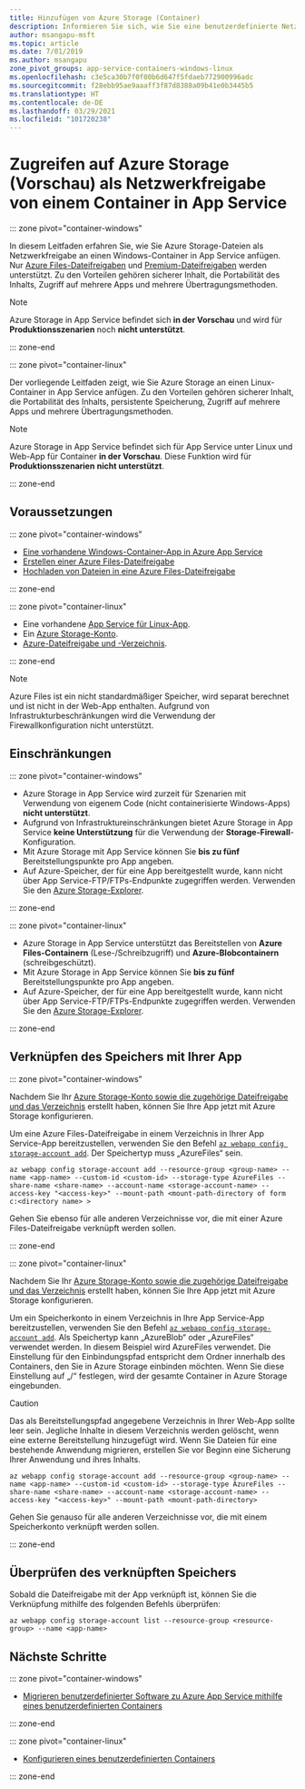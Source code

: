```yaml
---
title: Hinzufügen von Azure Storage (Container)
description: Informieren Sie sich, wie Sie eine benutzerdefinierte Netzwerkfreigabe in einer containerisierten App in Azure App Service anfügen. Nutzen Sie Dateien in verschiedenen Apps, verwalten Sie statische Inhalte remote, greifen Sie lokal darauf zu u. v. m.
author: msangapu-msft
ms.topic: article
ms.date: 7/01/2019
ms.author: msangapu
zone_pivot_groups: app-service-containers-windows-linux
ms.openlocfilehash: c3e5ca30b7f0f00b6d647f5fdaeb772900996adc
ms.sourcegitcommit: f28ebb95ae9aaaff3f87d8388a09b41e0b3445b5
ms.translationtype: HT
ms.contentlocale: de-DE
ms.lasthandoff: 03/29/2021
ms.locfileid: "101720238"
---
```

# <a name="access-azure-storage-preview-as-a-network-share-from-a-container-in-app-service"></a>Zugreifen auf Azure Storage (Vorschau) als Netzwerkfreigabe von einem Container in App Service

::: zone pivot="container-windows"

In diesem Leitfaden erfahren Sie, wie Sie Azure Storage-Dateien als Netzwerkfreigabe an einen Windows-Container in App Service anfügen. Nur [Azure Files-Dateifreigaben](../storage/files/storage-how-to-use-files-cli.md) und [Premium-Dateifreigaben](../storage/files/storage-how-to-create-file-share.md) werden unterstützt. Zu den Vorteilen gehören sicherer Inhalt, die Portabilität des Inhalts, Zugriff auf mehrere Apps und mehrere Übertragungsmethoden.

> [!NOTE]
>Azure Storage in App Service befindet sich **in der Vorschau** und wird für **Produktionsszenarien** noch **nicht unterstützt**.

::: zone-end

::: zone pivot="container-linux"

Der vorliegende Leitfaden zeigt, wie Sie Azure Storage an einen Linux-Container in App Service anfügen. Zu den Vorteilen gehören sicherer Inhalt, die Portabilität des Inhalts, persistente Speicherung, Zugriff auf mehrere Apps und mehrere Übertragungsmethoden.

> [!NOTE]
>Azure Storage in App Service befindet sich für App Service unter Linux und Web-App für Container **in der Vorschau**. Diese Funktion wird für **Produktionsszenarien** **nicht unterstützt**.

::: zone-end

## <a name="prerequisites"></a>Voraussetzungen

::: zone pivot="container-windows"

- [Eine vorhandene Windows-Container-App in Azure App Service](quickstart-custom-container.md)
- [Erstellen einer Azure Files-Dateifreigabe](../storage/files/storage-how-to-use-files-cli.md)
- [Hochladen von Dateien in eine Azure Files-Dateifreigabe](../storage/files/storage-how-to-create-file-share.md)

::: zone-end

::: zone pivot="container-linux"

- Eine vorhandene [App Service für Linux-App](index.yml).
- Ein [Azure Storage-Konto](../storage/common/storage-account-create.md?tabs=azure-cli).
- [Azure-Dateifreigabe und -Verzeichnis](../storage/files/storage-how-to-use-files-cli.md).

::: zone-end

> [!NOTE]
> Azure Files ist ein nicht standardmäßiger Speicher, wird separat berechnet und ist nicht in der Web-App enthalten. Aufgrund von Infrastrukturbeschränkungen wird die Verwendung der Firewallkonfiguration nicht unterstützt.
>

## <a name="limitations"></a>Einschränkungen

::: zone pivot="container-windows"

- Azure Storage in App Service wird zurzeit für Szenarien mit Verwendung von eigenem Code (nicht containerisierte Windows-Apps) **nicht unterstützt**.
- Aufgrund von Infrastruktureinschränkungen bietet Azure Storage in App Service **keine Unterstützung** für die Verwendung der **Storage-Firewall**-Konfiguration.
- Mit Azure Storage mit App Service können Sie **bis zu fünf** Bereitstellungspunkte pro App angeben.
- Auf Azure-Speicher, der für eine App bereitgestellt wurde, kann nicht über App Service-FTP/FTPs-Endpunkte zugegriffen werden. Verwenden Sie den [Azure Storage-Explorer](https://azure.microsoft.com/features/storage-explorer/).

::: zone-end

::: zone pivot="container-linux"

- Azure Storage in App Service unterstützt das Bereitstellen von **Azure Files-Containern** (Lese-/Schreibzugriff) und **Azure-Blobcontainern** (schreibgeschützt).
- Mit Azure Storage in App Service können Sie **bis zu fünf** Bereitstellungspunkte pro App angeben.
- Auf Azure-Speicher, der für eine App bereitgestellt wurde, kann nicht über App Service-FTP/FTPs-Endpunkte zugegriffen werden. Verwenden Sie den [Azure Storage-Explorer](https://azure.microsoft.com/features/storage-explorer/).

::: zone-end

## <a name="link-storage-to-your-app"></a>Verknüpfen des Speichers mit Ihrer App

::: zone pivot="container-windows"

Nachdem Sie Ihr [Azure Storage-Konto sowie die zugehörige Dateifreigabe und das Verzeichnis](#prerequisites) erstellt haben, können Sie Ihre App jetzt mit Azure Storage konfigurieren.

Um eine Azure Files-Dateifreigabe in einem Verzeichnis in Ihrer App Service-App bereitzustellen, verwenden Sie den Befehl [`az webapp config storage-account add`](/cli/azure/webapp/config/storage-account#az-webapp-config-storage-account-add). Der Speichertyp muss „AzureFiles“ sein.

```azurecli
az webapp config storage-account add --resource-group <group-name> --name <app-name> --custom-id <custom-id> --storage-type AzureFiles --share-name <share-name> --account-name <storage-account-name> --access-key "<access-key>" --mount-path <mount-path-directory of form c:<directory name> >
```

Gehen Sie ebenso für alle anderen Verzeichnisse vor, die mit einer Azure Files-Dateifreigabe verknüpft werden sollen.

::: zone-end

::: zone pivot="container-linux"

Nachdem Sie Ihr [Azure Storage-Konto sowie die zugehörige Dateifreigabe und das Verzeichnis](#prerequisites) erstellt haben, können Sie Ihre App jetzt mit Azure Storage konfigurieren.

Um ein Speicherkonto in einem Verzeichnis in Ihre App Service-App bereitzustellen, verwenden Sie den Befehl [`az webapp config storage-account add`](/cli/azure/webapp/config/storage-account#az-webapp-config-storage-account-add). Als Speichertyp kann „AzureBlob“ oder „AzureFiles“ verwendet werden. In diesem Beispiel wird AzureFiles verwendet. Die Einstellung für den Einbindungspfad entspricht dem Ordner innerhalb des Containers, den Sie in Azure Storage einbinden möchten. Wenn Sie diese Einstellung auf „/“ festlegen, wird der gesamte Container in Azure Storage eingebunden.


> [!CAUTION]
> Das als Bereitstellungspfad angegebene Verzeichnis in Ihrer Web-App sollte leer sein. Jegliche Inhalte in diesem Verzeichnis werden gelöscht, wenn eine externe Bereitstellung hinzugefügt wird. Wenn Sie Dateien für eine bestehende Anwendung migrieren, erstellen Sie vor Beginn eine Sicherung Ihrer Anwendung und ihres Inhalts.
>

```azurecli
az webapp config storage-account add --resource-group <group-name> --name <app-name> --custom-id <custom-id> --storage-type AzureFiles --share-name <share-name> --account-name <storage-account-name> --access-key "<access-key>" --mount-path <mount-path-directory>
```

Gehen Sie genauso für alle anderen Verzeichnisse vor, die mit einem Speicherkonto verknüpft werden sollen.

::: zone-end

## <a name="verify-linked-storage"></a>Überprüfen des verknüpften Speichers

Sobald die Dateifreigabe mit der App verknüpft ist, können Sie die Verknüpfung mithilfe des folgenden Befehls überprüfen:

```azurecli
az webapp config storage-account list --resource-group <resource-group> --name <app-name>
```

## <a name="next-steps"></a>Nächste Schritte

::: zone pivot="container-windows"

- [Migrieren benutzerdefinierter Software zu Azure App Service mithilfe eines benutzerdefinierten Containers](tutorial-custom-container.md?pivots=container-windows)

::: zone-end

::: zone pivot="container-linux"

- [Konfigurieren eines benutzerdefinierten Containers](configure-custom-container.md?pivots=platform-linux)

::: zone-end